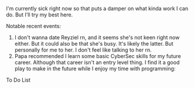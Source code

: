 
I'm currently sick right now so that puts a damper on what kinda work I can do. But I'll try my best here.

Notable recent events:
1. I don't wanna date Reyziel rn, and it seems she's not keen right now either. But it could also be that she's busy. It's likely the latter. But personally for me to her. I don't feel like talking to her rn.
2. Papa recommended I learn some basic CyberSec skills for my future career. Although that career isn't an entry level thing. I find it a good play to make in the future while I enjoy my time with programming:

To Do List